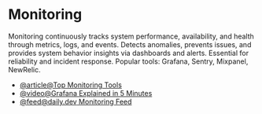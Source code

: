 # Monitoring

Monitoring continuously tracks system performance, availability, and health through metrics, logs, and events. Detects anomalies, prevents issues, and provides system behavior insights via dashboards and alerts. Essential for reliability and incident response. Popular tools: Grafana, Sentry, Mixpanel, NewRelic.

- [@article@Top Monitoring Tools](https://thectoclub.com/tools/best-application-monitoring-software/)
- [@video@Grafana Explained in 5 Minutes](https://www.youtube.com/watch?v=lILY8eSspEo)
- [@feed@daily.dev Monitoring Feed](https://app.daily.dev/tags/monitoring)

